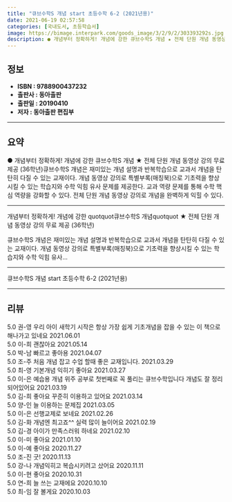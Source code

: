 ```yaml
---
title: "큐브수학S 개념 start 초등수학 6-2 (2021년용)"
date: 2021-06-19 02:57:58
categories: [국내도서, 초등학습서]
image: https://bimage.interpark.com/goods_image/3/2/9/2/303393292s.jpg
description: ● 개념부터 정확하게! 개념에 강한 큐브수학S 개념 ★ 전체 단원 개념 동영상 강의 무료 제공 (36학년)큐브수학S 개념은 재미있는 개념 설명과 반복학습으로 교과서 개념을 탄탄히 다질 수 있는 교재이다. 개념 동영상 강의로 특별부록(매칭북)으로 기초력을 향상시킬 수 있는 학습지와 수학
---
```


## **정보**

- **ISBN : 9788900437232**
- **출판사 : 동아출판**
- **출판일 : 20190410**
- **저자 : 동아출판 편집부**

------



## **요약**

●  개념부터 정확하게! 개념에 강한 큐브수학S 개념 ★ 전체 단원 개념 동영상 강의 무료 제공 (36학년)큐브수학S 개념은 재미있는 개념 설명과 반복학습으로 교과서 개념을 탄탄히 다질 수 있는 교재이다. 개념 동영상 강의로 특별부록(매칭북)으로 기초력을 향상시킬 수 있는 학습지와 수학 익힘 유사 문제를 제공한다. 교과 역량 문제를 통해 수학 핵심 역량을 강화할 수 있다. 전체 단원 개념 동영상 강의로 개념을 완벽하게 익힐 수 있다.

------

개념부터 정확하게! 개념에 강한 quotquot큐브수학S 개념quotquot
★ 전체 단원 개념 동영상 강의 무료 제공 (36학년)

큐브수학S 개념은 재미있는 개념 설명과 반복학습으로 교과서 개념을 탄탄히 다질 수 있는 교재이다. 개념 동영상 강의로 특별부록(매칭북)으로 기초력을 향상시킬 수 있는 학습지와 수학 익힘 유사... 

------


큐브수학S 개념 start 초등수학 6-2 (2021년용) 

------


## **리뷰** 

5.0 권-영 우리 아이 새학기 시작은 항상 가장 쉽게 기초개념을 잡을 수 있는 이 책으로 해나가고 있네요 2021.06.01 <br/>5.0 이-희 괜찮아요  2021.05.14 <br/>5.0 박-남 빠르고 좋아용 2021.04.07 <br/>5.0 조-주 처음 개념 잡고 수업 할때 좋은 교재입니다. 2021.03.29 <br/>5.0 최-영 기본개념 익히기 좋아요  2021.03.27 <br/>5.0 이-은 예습용 개념 위주 공부로 첫번째로 꼭 풀리는 큐브수학입니다 개념도 잘 정리되어있어요  2021.03.19 <br/>5.0 김-희 좋아요 꾸준히 이용하고 있어요 2021.03.14 <br/>5.0 양-인 늘 이용하는 문제집 2021.03.05 <br/>5.0 이-은 선행교제로 보네요 2021.02.26 <br/>5.0 김-화 개념엔 최고죠^^  실력 많이 늘이어요 2021.02.19 <br/>5.0 김-경 아이가 만족스러워 하네요 2021.02.10 <br/>5.0 이-미 좋아요 2021.01.10 <br/>5.0 이-예 좋아요 2020.11.27 <br/>5.0 조-진 굿! 2020.11.13 <br/>5.0 강-나 개념익히고 복습시키려고 샀어요 2020.11.11 <br/>5.0 이-현 좋아요 2020.10.31 <br/>5.0 연-희 늘 쓰는 교재에요 2020.10.10 <br/>5.0 최-임 잘 볼게요 2020.10.03 <br/>